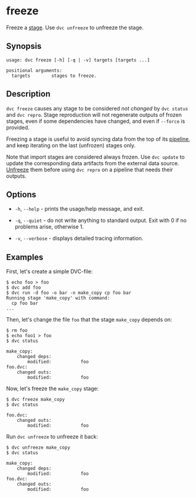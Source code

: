 # freeze

Freeze a [stage](/doc/command-reference/run). Use `dvc unfreeze` to unfreeze the
stage.

## Synopsis

```usage
usage: dvc freeze [-h] [-q | -v] targets [targets ...]

positional arguments:
  targets        stages to freeze.
```

## Description

`dvc freeze` causes any stage to be considered _not changed_ by `dvc status` and
`dvc repro`. Stage reproduction will not regenerate <abbr>outputs</abbr> of
frozen stages, even if some dependencies have changed, and even if `--force` is
provided.

Freezing a stage is useful to avoid syncing data from the top of its
[pipeline](/doc/command-reference/pipeline), and keep iterating on the last
(unfrozen) stages only.

Note that <abbr>import stages</abbr> are considered always frozen. Use
`dvc update` to update the corresponding <abbr>data artifacts</abbr> from the
external data source. [Unfreeze](/doc/command-reference/unfreeze) them before
using `dvc repro` on a pipeline that needs their outputs.

## Options

- `-h`, `--help` - prints the usage/help message, and exit.

- `-q`, `--quiet` - do not write anything to standard output. Exit with 0 if no
  problems arise, otherwise 1.

- `-v`, `--verbose` - displays detailed tracing information.

## Examples

First, let's create a simple DVC-file:

```dvc
$ echo foo > foo
$ dvc add foo
$ dvc run -d foo -o bar -n make_copy cp foo bar
Running stage 'make_copy' with command:
  cp foo bar
...
```

Then, let's change the file `foo` that the stage `make_copy` depends on:

```dvc
$ rm foo
$ echo foo1 > foo
$ dvc status

make_copy:
	changed deps:
		modified:           foo
foo.dvc:
	changed outs:
		modified:           foo
```

Now, let's freeze the `make_copy` stage:

```dvc
$ dvc freeze make_copy
$ dvc status

foo.dvc:
	changed outs:
		modified:           foo
```

Run `dvc unfreeze` to unfreeze it back:

```dvc
$ dvc unfreeze make_copy
$ dvc status

make_copy:
	changed deps:
		modified:           foo
foo.dvc:
	changed outs:
		modified:           foo
```
